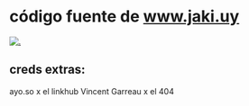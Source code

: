 # código fuente de www.jaki.uy 

[![.](https://i.pinimg.com/564x/af/b3/90/afb3904502bac49452e8f4ef9e8617e7.jpg)](https://open.spotify.com/track/3CaUrp1M3f4mDNI2IBbodz?si=9599ddb7e3854f03)

## creds extras:
ayo.so x el linkhub
Vincent Garreau x el 404
